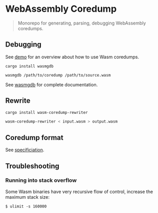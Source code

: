 # WebAssembly Coredump 

> Monorepo for generating, parsing, debugging WebAssembly coredumps.


## Debugging

See [demo] for an overview about how to use Wasm coredumps.

```
cargo install wasmgdb

wasmgdb /path/to/coredump /path/to/source.wasm
```

See [wasmgdb] for complete documentation.

## Rewrite

```bash
cargo install wasm-coredump-rewriter

wasm-coredump-rewriter < input.wasm > output.wasm
```

## Coredump format

See [specificiation].

## Troubleshooting

### Running into stack overflow

Some Wasm binaries have very recursive flow of control, increase the maximum stack size:
```
$ ulimit -s 160000
```
[wasmgdb]: wasmgdb/README.md
[demo]: wasmgdb/demo.md
[specificiation]: https://github.com/WebAssembly/tool-conventions/blob/19f5576d4344c9fcdb3855d5793908d051f393f0/Coredump.md

